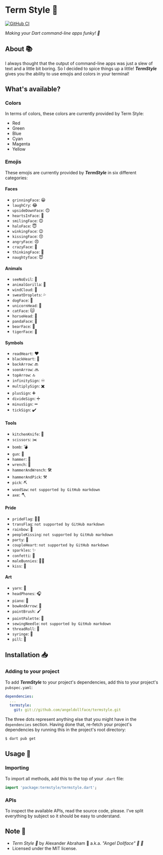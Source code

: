 # Term Style :dancer:

[![GitHub CI](https://github.com/angeldollface/termstyle/actions/workflows/dart.yml/badge.svg)](https://github.com/angeldollface/termstyle/actions)

*Making your Dart command-line apps funky! :dancer:*

## About :books:

I always thought that the output of command-line apps was just a slew of text and a little bit boring. So I decided to spice things up a little! ***TermStyle*** gives you the ability to use emojis and colors in your terminal!

## What's available?

### Colors

In terms of colors, these colors are currently provided by Term Style:

- Red
- Green
- Blue
- Cyan
- Magenta
- Yellow

### Emojis

These emojis are currently provided by ***TermStyle*** in six different categories:

#### Faces
- `grinningFace`: :grinning:
- `laughCry`: :joy:
- `upsideDownFace`: :upside_down_face:
- `heartsInFace`: :smiling_face_with_three_hearts:
- `smilingFace`: :blush:
- `haloFace`: :innocent:
- `winkingFace`: :wink:
- `kissingFace`: :kissing_closed_eyes:
- `angryFace`: :angry:
- `crazyFace`: :zany_face:
- `thinkingFace`: :thinking:
- `naughtyface`: :smiling_imp:

#### Animals
- `seeNoEvil`: :see_no_evil:
- `animalGorilla`: :gorilla:
- `windCloud`: :dash:
- `sweatDroplets`: :sweat_drops:
- `dogFace`: :dog:
- `unicornHead`: :unicorn:
- `catFace`: :cat:
- `horseHead`: :horse:
- `pandaFace`: :panda_face:
- `bearFace`: :bear:
- `tigerFace`: :tiger:

#### Symbols
- `readHeart`: :heart:
- `blackHeart`: :black_heart:
- `backArrow`: :back:
- `soonArrow`: :soon:
- `topArrow`: :top:
- `infinitySign`: :infinity:
- `multiplySign`: :heavy_multiplication_x:
- `plusSign`: :heavy_plus_sign:
- `divideSign`: :heavy_division_sign:
- `minusSign`: :heavy_minus_sign:
- `tickSign`: :heavy_check_mark:

#### Tools

- `kitchenKnife`: :knife:
- `scissors`: :scissors:
- `bomb`: :bomb:
- `gun`: :gun:
- `hammer`: :hammer:
- `wrench`: :wrench:
- `hammerAndWrench`: :hammer_and_wrench:
- `hammerAndPick`: :hammer_and_pick:
- `pick`: :pick:
- `woodSaw`: `not supported by GitHub markdown`
- `axe`: :axe:

#### Pride

- `prideFlag`: :rainbow_flag:
- `transFlag`: `not supported by GitHub markdown`
- `rainbow`: :rainbow:
- `peopleKissing`: `not supported by GitHub markdown`
- `party`: :tada:
- `coupleHeart`: `not supported by GitHub markdown`
- `sparkles`: :sparkles:
- `confetti`: :confetti_ball:
- `maleBunnies`: :dancing_men:
- `kiss`: :kiss:

#### Art
- `yarn`: :yarn:
- `headPhones`: :headphones:
- `piano`: :musical_keyboard:
- `bowAndArrow`: :bow_and_arrow:
- `paintBrush`: :paintbrush:
- `paintPalette`: :art:
- `sewingNeedle`: `not supported by GitHub markdown`
- `threadRoll`: :thread:
- `syringe`: :syringe:
- `pill`: :pill:

## Installation :inbox_tray:

### Adding to your project

To add ***TermStyle*** to your project's dependencies, add this to your project's `pubspec.yaml`:

```YAML
dependencies:
  ...
  termstyle:
    git: git://github.com/angeldollface/termstyle.git
```

The three dots represent anything else that you might have in the `dependencies` section.
Having done that, re-fetch your project's dependencies by running this in the project's root directory:

```bash
$ dart pub get
```

## Usage :hammer:

### Importing

To import all methods, add this to the top of your `.dart` file:

```dart
import 'package:termstyle/termstyle.dart';
```

### APIs

To inspect the available APIs, read the source code, please. I've split everything by subject so it should be easy to understand.

## Note :scroll:

- *Term Style :dancer:* by Alexander Abraham :black_heart: a.k.a. *"Angel Dollface" :dolls: :ribbon:*
- Licensed under the MIT license.
